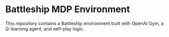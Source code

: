 # Battleship MDP Environment

This repository contains a Battleship environment built with OpenAI Gym, a Q-learning agent, and self-play logic.